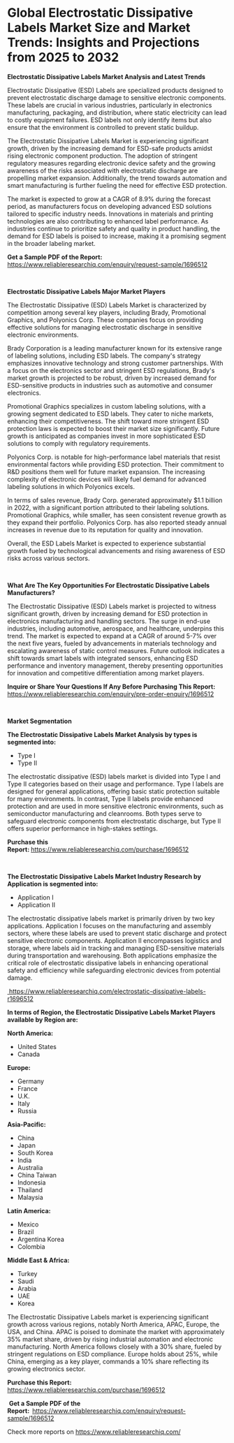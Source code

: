 <p><h1>Global Electrostatic Dissipative Labels Market Size and Market Trends: Insights and Projections from 2025 to 2032</h1></p><p><strong>Electrostatic Dissipative Labels Market Analysis and Latest Trends</strong></p>
<p><p>Electrostatic Dissipative (ESD) Labels are specialized products designed to prevent electrostatic discharge damage to sensitive electronic components. These labels are crucial in various industries, particularly in electronics manufacturing, packaging, and distribution, where static electricity can lead to costly equipment failures. ESD labels not only identify items but also ensure that the environment is controlled to prevent static buildup.</p><p>The Electrostatic Dissipative Labels Market is experiencing significant growth, driven by the increasing demand for ESD-safe products amidst rising electronic component production. The adoption of stringent regulatory measures regarding electronic device safety and the growing awareness of the risks associated with electrostatic discharge are propelling market expansion. Additionally, the trend towards automation and smart manufacturing is further fueling the need for effective ESD protection.</p><p>The market is expected to grow at a CAGR of 8.9% during the forecast period, as manufacturers focus on developing advanced ESD solutions tailored to specific industry needs. Innovations in materials and printing technologies are also contributing to enhanced label performance. As industries continue to prioritize safety and quality in product handling, the demand for ESD labels is poised to increase, making it a promising segment in the broader labeling market.</p></p>
<p><strong>Get a Sample PDF of the Report:&nbsp;</strong> <a href="https://www.reliableresearchiq.com/enquiry/request-sample/1696512?utm_campaign=1996&utm_medium=2&utm_source=Github&utm_content=ia&utm_term=08012025&utm_id=electrostatic-dissipative-labels">https://www.reliableresearchiq.com/enquiry/request-sample/1696512</a></p>
<p>&nbsp;</p>
<p><strong>Electrostatic Dissipative Labels Major Market Players</strong></p>
<p><p>The Electrostatic Dissipative (ESD) Labels Market is characterized by competition among several key players, including Brady, Promotional Graphics, and Polyonics Corp. These companies focus on providing effective solutions for managing electrostatic discharge in sensitive electronic environments.</p><p>Brady Corporation is a leading manufacturer known for its extensive range of labeling solutions, including ESD labels. The company's strategy emphasizes innovative technology and strong customer partnerships. With a focus on the electronics sector and stringent ESD regulations, Brady's market growth is projected to be robust, driven by increased demand for ESD-sensitive products in industries such as automotive and consumer electronics.</p><p>Promotional Graphics specializes in custom labeling solutions, with a growing segment dedicated to ESD labels. They cater to niche markets, enhancing their competitiveness. The shift toward more stringent ESD protection laws is expected to boost their market size significantly. Future growth is anticipated as companies invest in more sophisticated ESD solutions to comply with regulatory requirements.</p><p>Polyonics Corp. is notable for high-performance label materials that resist environmental factors while providing ESD protection. Their commitment to R&D positions them well for future market expansion. The increasing complexity of electronic devices will likely fuel demand for advanced labeling solutions in which Polyonics excels.</p><p>In terms of sales revenue, Brady Corp. generated approximately $1.1 billion in 2022, with a significant portion attributed to their labeling solutions. Promotional Graphics, while smaller, has seen consistent revenue growth as they expand their portfolio. Polyonics Corp. has also reported steady annual increases in revenue due to its reputation for quality and innovation.</p><p>Overall, the ESD Labels Market is expected to experience substantial growth fueled by technological advancements and rising awareness of ESD risks across various sectors.</p></p>
<p>&nbsp;</p>
<p><strong>What Are The Key Opportunities For Electrostatic Dissipative Labels Manufacturers?</strong></p>
<p><p>The Electrostatic Dissipative (ESD) Labels market is projected to witness significant growth, driven by increasing demand for ESD protection in electronics manufacturing and handling sectors. The surge in end-use industries, including automotive, aerospace, and healthcare, underpins this trend. The market is expected to expand at a CAGR of around 5-7% over the next five years, fueled by advancements in materials technology and escalating awareness of static control measures. Future outlook indicates a shift towards smart labels with integrated sensors, enhancing ESD performance and inventory management, thereby presenting opportunities for innovation and competitive differentiation among market players.</p></p>
<p><strong>Inquire or Share Your Questions If Any Before Purchasing This Report:</strong> <a href="https://www.reliableresearchiq.com/enquiry/pre-order-enquiry/1696512?utm_campaign=1996&utm_medium=2&utm_source=Github&utm_content=ia&utm_term=08012025&utm_id=electrostatic-dissipative-labels">https://www.reliableresearchiq.com/enquiry/pre-order-enquiry/1696512</a></p>
<p>&nbsp;</p>
<p><strong>Market Segmentation</strong></p>
<p><strong>The Electrostatic Dissipative Labels Market Analysis by types is segmented into:</strong></p>
<p><ul><li>Type I</li><li>Type II</li></ul></p>
<p><p>The electrostatic dissipative (ESD) labels market is divided into Type I and Type II categories based on their usage and performance. Type I labels are designed for general applications, offering basic static protection suitable for many environments. In contrast, Type II labels provide enhanced protection and are used in more sensitive electronic environments, such as semiconductor manufacturing and cleanrooms. Both types serve to safeguard electronic components from electrostatic discharge, but Type II offers superior performance in high-stakes settings.</p></p>
<p><strong>Purchase this Report:&nbsp;</strong><a href="https://www.reliableresearchiq.com/purchase/1696512?utm_campaign=1996&utm_medium=2&utm_source=Github&utm_content=ia&utm_term=08012025&utm_id=electrostatic-dissipative-labels">https://www.reliableresearchiq.com/purchase/1696512</a></p>
<p>&nbsp;</p>
<p><strong>The Electrostatic Dissipative Labels Market Industry Research by Application is segmented into:</strong></p>
<p><ul><li>Application I</li><li>Application II</li></ul></p>
<p><p>The electrostatic dissipative labels market is primarily driven by two key applications. Application I focuses on the manufacturing and assembly sectors, where these labels are used to prevent static discharge and protect sensitive electronic components. Application II encompasses logistics and storage, where labels aid in tracking and managing ESD-sensitive materials during transportation and warehousing. Both applications emphasize the critical role of electrostatic dissipative labels in enhancing operational safety and efficiency while safeguarding electronic devices from potential damage.</p></p>
<p><a href="https://www.reliableresearchiq.com/electrostatic-dissipative-labels-r1696512?utm_campaign=1996&utm_medium=2&utm_source=Github&utm_content=ia&utm_term=08012025&utm_id=electrostatic-dissipative-labels">&nbsp;https://www.reliableresearchiq.com/electrostatic-dissipative-labels-r1696512</a></p>
<p><strong>In terms of Region, the Electrostatic Dissipative Labels Market Players available by Region are:</strong></p>
<p>
    <p> <strong> North America: </strong>
        <ul>
            <li>United States</li>
            <li>Canada</li>
        </ul>
        </p> 
    <p> <strong> Europe: </strong>
        <ul>
            <li>Germany</li>
            <li>France</li>
            <li>U.K.</li>
            <li>Italy</li>
            <li>Russia</li>
        </ul>
        </p> 
    <p> <strong> Asia-Pacific: </strong>
        <ul>
            <li>China</li>
            <li>Japan</li>
            <li>South Korea</li>
            <li>India</li>
            <li>Australia</li>
            <li>China Taiwan</li>
            <li>Indonesia</li>
            <li>Thailand</li>
            <li>Malaysia</li>
        </ul>
        </p> 
    <p> <strong> Latin America: </strong>
        <ul>
            <li>Mexico</li>
            <li>Brazil</li>
            <li>Argentina Korea</li>
            <li>Colombia</li>
        </ul>
        </p> 
    <p> <strong> Middle East & Africa: </strong>
        <ul>
            <li>Turkey</li>
            <li>Saudi</li>
            <li>Arabia</li>
            <li>UAE</li>
            <li>Korea</li>
        </ul>
    </p>
    </p>
<p><p>The Electrostatic Dissipative Labels market is experiencing significant growth across various regions, notably North America, APAC, Europe, the USA, and China. APAC is poised to dominate the market with approximately 35% market share, driven by rising industrial automation and electronic manufacturing. North America follows closely with a 30% share, fueled by stringent regulations on ESD compliance. Europe holds about 25%, while China, emerging as a key player, commands a 10% share reflecting its growing electronics sector.</p></p>
<p><strong>Purchase this Report: </strong><a href="https://www.reliableresearchiq.com/purchase/1696512?utm_campaign=1996&utm_medium=2&utm_source=Github&utm_content=ia&utm_term=08012025&utm_id=electrostatic-dissipative-labels">https://www.reliableresearchiq.com/purchase/1696512</a></p>
<p>&nbsp;<strong>Get a Sample PDF of the Report:&nbsp;&nbsp;</strong><a href="https://www.reliableresearchiq.com/enquiry/request-sample/1696512?utm_campaign=1996&utm_medium=2&utm_source=Github&utm_content=ia&utm_term=08012025&utm_id=electrostatic-dissipative-labels">https://www.reliableresearchiq.com/enquiry/request-sample/1696512</a></p>
<p><strong></strong></p>
<p>Check more reports on <a href="https://www.reliableresearchiq.com/?utm_campaign=1996&utm_medium=2&utm_source=Github&utm_content=ia&utm_term=08012025&utm_id=electrostatic-dissipative-labels">https://www.reliableresearchiq.com/</a></p>